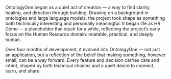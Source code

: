 OntologyOne began as a quiet act of creation — a way to find clarity, healing, and direction through building. Drawing on a background in ontologies and large language models, the project took shape as something both technically interesting and personally meaningful. It began life as HR Demo — a placeholder that stuck for a while, reflecting the project’s early focus on the Human Resource domain: relatable, practical, and deeply human.

Over four months of development, it evolved into OntologyOne — not just an application, but a reflection of the belief that making something, however small, can be a way forward. Every feature and decision carries care and intent, shaped by both technical choices and a quiet desire to connect, learn, and share.